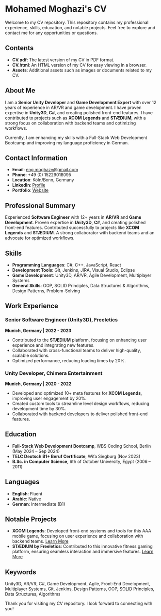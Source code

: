 # Mohamed Moghazi's CV

Welcome to my CV repository. This repository contains my professional experience, skills, education, and notable projects. Feel free to explore and contact me for any opportunities or questions.

## Contents

- **CV.pdf**: The latest version of my CV in PDF format.
- **CV.html**: An HTML version of my CV for easy viewing in a browser.
- **Assets**: Additional assets such as images or documents related to my CV.

## About Me

I am a **Senior Unity Developer** and **Game Development Expert** with over 12 years of experience in AR/VR and game development. I have proven expertise in **Unity3D**, **C#**, and creating polished front-end features. I have contributed to projects such as **XCOM Legends** and **STÆDIUM**, with a strong focus on collaboration with backend teams and optimizing workflows.

Currently, I am enhancing my skills with a Full-Stack Web Development Bootcamp and improving my language proficiency in German.

## Contact Information

- **Email**: [eng.moghazy@gmail.com](mailto:eng.moghazy@gmail.com)
- **Phone**: +49 (0) 15229018095
- **Location**: Köln/Bonn, Germany
- **LinkedIn**: [Profile](https://www.linkedin.com/in/mohamed-moghazi-9a729554/)
- **Portfolio**: [Website](https://engmoghazy.wixsite.com/moghazy)

## Professional Summary

Experienced **Software Engineer** with 12+ years in **AR/VR** and **Game Development**. Proven expertise in **Unity3D**, **C#**, and creating polished front-end features. Contributed successfully to projects like **XCOM Legends** and **STÆDIUM**. A strong collaborator with backend teams and an advocate for optimized workflows.

## Skills

- **Programming Languages**: C#, C++, JavaScript, React
- **Development Tools**: Git, Jenkins, JIRA, Visual Studio, Eclipse
- **Game Development**: Unity3D, AR/VR, Agile Development, Multiplayer Systems
- **General Skills**: OOP, SOLID Principles, Data Structures & Algorithms, Design Patterns, Problem-Solving

## Work Experience

### Senior Software Engineer (Unity3D), Freeletics
**Munich, Germany | 2022 - 2023**
- Contributed to the **STÆDIUM** platform, focusing on enhancing user experience and integrating new features.
- Collaborated with cross-functional teams to deliver high-quality, scalable solutions.
- Optimized performance, reducing loading times by 20%.

### Unity Developer, Chimera Entertainment
**Munich, Germany | 2020 - 2022**
- Developed and optimized 10+ meta features for **XCOM Legends**, improving user engagement by 20%.
- Created custom tools to streamline level design workflows, reducing development time by 30%.
- Collaborated with backend developers to deliver polished front-end features.

## Education

- **Full-Stack Web Development Bootcamp**, WBS Coding School, Berlin (May 2024 – Sep 2024)
- **TELC Deutsch B1+ Beruf Certificate**, Wifa Siegburg (Nov 2023)
- **B.Sc. in Computer Science**, 6th of October University, Egypt (2006 – 2011)

## Languages

- **English**: Fluent
- **Arabic**: Native
- **German**: Intermediate (B1)

## Notable Projects

- **XCOM Legends**: Developed front-end systems and tools for this AAA mobile game, focusing on user experience and collaboration with backend teams. [Learn More](https://chimera-entertainment.com/xcom/)
- **STÆDIUM by Freeletics**: Contributed to this innovative fitness gaming platform, ensuring seamless interaction and immersive features. [Learn More](https://www.staedium.com/)

## Keywords

Unity3D, AR/VR, C#, Game Development, Agile, Front-End Development, Multiplayer Systems, Git, Jenkins, Design Patterns, OOP, SOLID Principles, Data Structures, Algorithms

Thank you for visiting my CV repository. I look forward to connecting with you!
